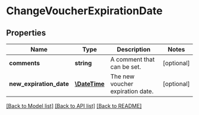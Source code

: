 # ChangeVoucherExpirationDate

## Properties
Name | Type | Description | Notes
------------ | ------------- | ------------- | -------------
**comments** | **string** | A comment that can be set. | [optional] 
**new_expiration_date** | [**\DateTime**](\DateTime.md) | The new voucher expiration date. | [optional] 

[[Back to Model list]](../../README.md#documentation-for-models) [[Back to API list]](../../README.md#documentation-for-api-endpoints) [[Back to README]](../../README.md)

